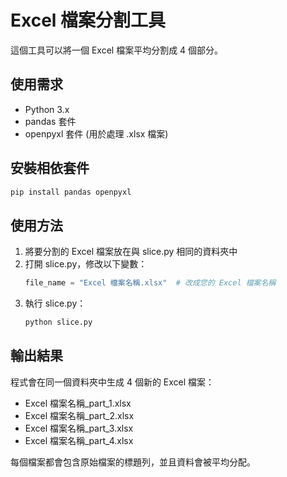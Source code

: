 # Excel 檔案分割工具

這個工具可以將一個 Excel 檔案平均分割成 4 個部分。

## 使用需求

- Python 3.x
- pandas 套件
- openpyxl 套件 (用於處理 .xlsx 檔案)

## 安裝相依套件

```bash
pip install pandas openpyxl
```

## 使用方法

1. 將要分割的 Excel 檔案放在與 slice.py 相同的資料夾中
2. 打開 slice.py，修改以下變數：
   ```python
   file_name = "Excel 檔案名稱.xlsx"  # 改成您的 Excel 檔案名稱
   ```
3. 執行 slice.py：
   ```bash
   python slice.py
   ```

## 輸出結果

程式會在同一個資料夾中生成 4 個新的 Excel 檔案：
- Excel 檔案名稱_part_1.xlsx
- Excel 檔案名稱_part_2.xlsx
- Excel 檔案名稱_part_3.xlsx
- Excel 檔案名稱_part_4.xlsx

每個檔案都會包含原始檔案的標題列，並且資料會被平均分配。